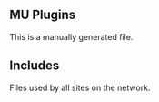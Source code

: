 ## MU Plugins

This is a manually generated file.

## Includes

Files used by all sites on the network.
